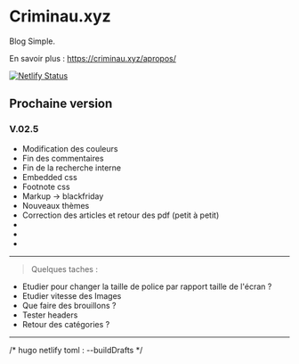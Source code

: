 # Criminau.xyz

Blog Simple.

En savoir plus :   <https://criminau.xyz/apropos/>


[![Netlify Status](https://api.netlify.com/api/v1/badges/f6104326-809a-4b92-8914-4a7a34467c5c/deploy-status)](https://app.netlify.com/sites/criminau-site/deploys)


## Prochaine version

### V.02.5

- Modification des couleurs
- Fin des commentaires
- Fin de la recherche interne
- Embedded css
- Footnote css
- Markup -> blackfriday
- Nouveaux thèmes
- Correction des articles et retour des pdf (petit à petit)
-
-
-


---

<blockquote>Quelques taches :</blockquote>

- Etudier pour changer la taille de police par rapport taille de l'écran ?
- Etudier vitesse des Images
- Que faire des brouillons ?
- Tester headers
- Retour des catégories ?

---
/*
hugo netlify toml :
--buildDrafts
*/
